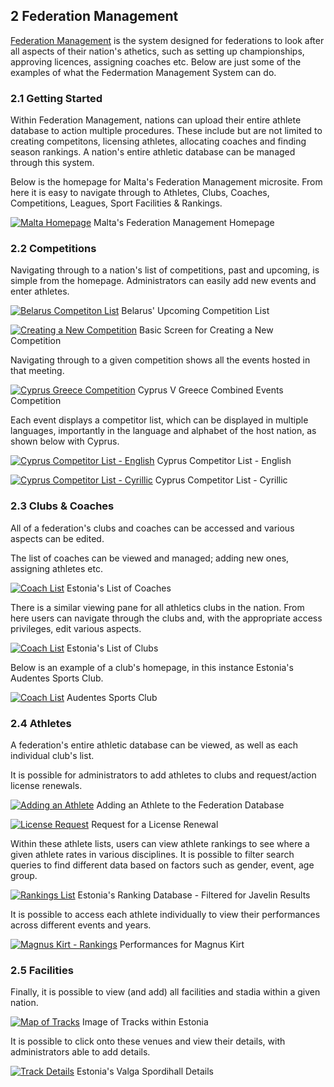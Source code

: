 	
## __2__ Federation Management

<a href="/product/federation-admin.html/">Federation Management</a> is the system designed for federations to look after all aspects of their nation's athetics, such as setting up championships, approving licences, assigning coaches etc. Below are just some of the examples of what the Federmation Management System can do.

### 2.1 Getting Started

Within Federation Management, nations can upload their entire athlete database to action multiple procedures. These include but are not limited to creating competitons, licensing athletes, allocating coaches and finding season rankings. A nation's entire athletic database can be managed through this system.

Below is the homepage for Malta's Federation Management microsite. From here it is easy to navigate through to Athletes, Clubs, Coaches, Competitions, Leagues, Sport Facilities & Rankings.  

[![Malta Homepage](http://files.opentrack.run/live/productimages/federation/gus/fed_mgmt_homepage.png)](http://file.opentrack.run/live/productimages/federation/gus/fed_mgmt_homepage.png)
Malta's Federation Management Homepage


### 2.2 Competitions

Navigating through to a nation's list of competitions, past and upcoming, is simple from the homepage. Administrators can easily add new events and enter athletes.

[![Belarus Competiton List](http://file.opentrack.run/live/productimages/federation/gus/fed_mgmt_competitions.png)](http://file.opentrack.run/live/productimages/federation/gus/fed_mgmt_competitions.png)
Belarus' Upcoming Competition List

[![Creating a New Competition](http://file.opentrack.run/live/productimages/federation/gus/fed_mgmt_create_competition.png)](http://file.opentrack.run/live/productimages/federation/gus/fed_mgmt_create_competition.png)
Basic Screen for Creating a New Competition

Navigating through to a given competition shows all the events hosted in that meeting. 

[![Cyprus Greece Competition](http://file.opentrack.run/live/productimages/competition/ipad/ipad%20images/federation_events_ipad_black_landscape.png)](http://file.opentrack.run/live/productimages/competition/ipad/ipad%20images/federation_events_ipad_black_landscape.png)
Cyprus V Greece Combined Events Competition

Each event displays a competitor list, which can be displayed in multiple languages, importantly in the language and alphabet of the host nation, as shown below with Cyprus. 

[![Cyprus Competitor List - English](http://file.opentrack.run/live/productimages/competition/ipad/ipad%20images/federation_competitors_ipad_white_landscape.png)](http://file.opentrack.run/live/productimages/competition/ipad/ipad%20images/federation_competitors_ipad_white_landscape.png)
Cyprus Competitor List - English

[![Cyprus Competitor List - Cyrillic](http://file.opentrack.run/live/productimages/competition/ipad/ipad%20images/federation_competitors_cyrillic_ipad_white_landscape.png)](http://file.opentrack.run/live/productimages/competition/ipad/ipad%20images/federation_competitors_cyrillic_ipad_white_landscape.png)
Cyprus Competitor List - Cyrillic

### 2.3 Clubs & Coaches

All of a federation's clubs and coaches can be accessed and various aspects can be edited.

The list of coaches can be viewed and managed; adding new ones, assigning athletes etc.

[![Coach List](http://file.opentrack.run/live/productimages/federation/gus/fed_mgmt_coaches.png)](http://file.opentrack.run/live/productimages/federation/gus/fed_mgmt_coaches.png)
Estonia's List of Coaches

There is a similar viewing pane for all athletics clubs in the nation. From here users can navigate through the clubs and, with the appropriate access privileges, edit various aspects.

[![Coach List](http://file.opentrack.run/live/productimages/federation/gus/fed_mgmt_clubs.png)](http://file.opentrack.run/live/productimages/federation/gus/fed_mgmt_clubs.png)
Estonia's List of Clubs

Below is an example of a club's homepage, in this instance Estonia's Audentes Sports Club.

[![Coach List](http://file.opentrack.run/live/productimages/federation/gus/fed_mgmt_club_list.png)](http://file.opentrack.run/live/productimages/federation/gus/fed_mgmt_club_list.png)
Audentes Sports Club

### 2.4 Athletes

A federation's entire athletic database can be viewed, as well as each individual club's list.

It is possible for administrators to add athletes to clubs and request/action license renewals.

[![Adding an Athlete](http://file.opentrack.run/live/productimages/federation/gus/fed_mgmt_add_athlete.png)](http://file.opentrack.run/live/productimages/federation/gus/fed_mgmt_add_athlete.png)
Adding an Athlete to the Federation Database

[![License Request](http://file.opentrack.run/live/productimages/federation/gus/fed_mgmt_license_renewal.png)](http://file.opentrack.run/live/productimages/federation/gus/fed_mgmt_license_renewal.png)
Request for a License Renewal

Within these athlete lists, users can view athlete rankings to see where a given athlete rates in various disciplines. It is possible to filter search queries to find different data based on factors such as gender, event, age group.

[![Rankings List](http://file.opentrack.run/live/productimages/federation/gus/fed_mgmt_rankings.png)](http://file.opentrack.run/live/productimages/federation/gus/fed_mgmt_rankings.png)
Estonia's Ranking Database - Filtered for Javelin Results

It is possible to access each athlete individually to view their performances across different events and years.

[![Magnus Kirt - Rankings](http://file.opentrack.run/live/productimages/federation/gus/fed_mgmt_rankings_athlete.png)](http://file.opentrack.run/live/productimages/federation/gus/fed_mgmt_rankings_athlete.png)
Performances for Magnus Kirt

### 2.5 Facilities

Finally, it is possible to view (and add) all facilities and stadia within a given nation. 

[![Map of Tracks](http://file.opentrack.run/live/productimages/federation/gus/fed_mgmt_track_map.png)](http://file.opentrack.run/live/productimages/federation/gus/fed_mgmt_track_map.png)
Image of Tracks within Estonia

It is possible to click onto these venues and view their details, with administrators able to add details.

[![Track Details](http://file.opentrack.run/live/productimages/federation/gus/fed_mgmt_track_details.png)](http://file.opentrack.run/live/productimages/federation/gus/fed_mgmt_track_details.png)
Estonia's Valga Spordihall Details
